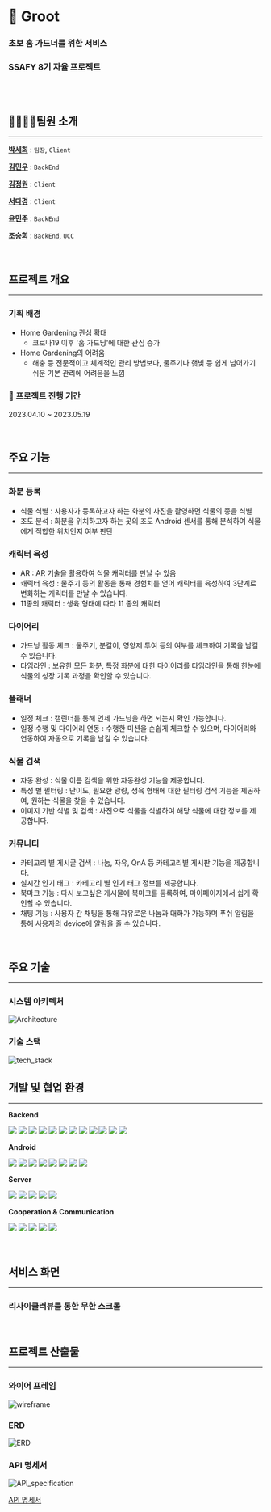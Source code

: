 # 🏡 Groot

### 초보 홈 가드너를 위한 서비스

### SSAFY 8기 자율 프로젝트

<br>

<br>

## 👨‍👩‍👧‍👦팀원 소개

---

**[박세희](https://github.com/9jinseok)** : `팀장`, `Client`

**[김민우](https://github.com/bkkmw)** : `BackEnd`

**[김정원](https://github.com/limgilhun)** : `Client`

**[서다경](https://github.com/0901jbh)** : `Client`

**[윤민주](https://github.com/seotai)** : `BackEnd`

**[조승희](https://github.com/HWANGSAN)** : `BackEnd`, `UCC`

<br>

## 프로젝트 개요

---

### 기획 배경

- Home Gardening 관심 확대
  - 코로나19 이후 '홈 가드닝'에 대한 관심 증가
- Home Gardening의 어려움
  - 해충 등 전문적이고 체계적인 관리 방법보다, 물주기나 햇빛 등 쉽게 넘어가기 쉬운 기본 관리에 어려움을 느낌

### 📆 프로젝트 진행 기간

2023.04.10 ~ 2023.05.19

<br>

## 주요 기능

---

### 화분 등록

- 식물 식별 : 사용자가 등록하고자 하는 화분의 사진을 촬영하면 식물의 종을 식별
- 조도 분석 : 화분을 위치하고자 하는 곳의 조도 Android 센서를 통해 분석하여 식물에게 적합한 위치인지 여부 판단

### 캐릭터 육성

- AR : AR 기술을 활용하여 식물 캐릭터를 만날 수 있음
- 캐릭터 육성 : 물주기 등의 활동을 통해 경험치를 얻어 캐릭터를 육성하여 3단계로 변화하는 캐릭터를 만날 수 있습니다.
- 11종의 캐릭터 : 생육 형태에 따라 11 종의 캐릭터

### 다이어리

- 가드닝 활동 체크 : 물주기, 분갈이, 영양제 투여 등의 여부를 체크하여 기록을 남길 수 있습니다.
- 타임라인 : 보유한 모든 화분, 특정 화분에 대한 다이어리를 타임라인을 통해 한눈에 식물의 성장 기록 과정을 확인할 수 있습니다.

### 플래너

- 일정 체크 : 캘린더를 통해 언제 가드닝을 하면 되는지 확인 가능합니다.
- 일정 수행 및 다이어리 연동 : 수행한 미션을 손쉽게 체크할 수 있으며, 다이어리와 연동하여 자동으로 기록을 남길 수 있습니다.

### 식물 검색

- 자동 완성 : 식물 이름 검색을 위한 자동완성 기능을 제공합니다.
- 특성 별 필터링 : 난이도, 필요한 광량, 생육 형태에 대한 필터링 검색 기능을 제공하여, 원하는 식물을 찾을 수 있습니다.
- 이미지 기반 식별 및 검색 : 사진으로 식물을 식별하여 해당 식물에 대한 정보를 제공합니다.

### 커뮤니티

- 카테고리 별 게시글 검색 : 나눔, 자유, QnA 등 카테고리별 게시판 기능을 제공합니다.
- 실시간 인기 태그 : 카테고리 별 인기 태그 정보를 제공합니다.
- 북마크 기능 : 다시 보고싶은 게시물에 북마크를 등록하여, 마이페이지에서 쉽게 확인할 수 있습니다.
- 채팅 기능 : 사용자 간 채팅을 통해 자유로운 나눔과 대화가 가능하며 푸쉬 알림을 통해 사용자의 device에 알림을 줄 수 있습니다.

<br>

## 주요 기술

---

### 시스템 아키텍처

![Architecture](/uploads/f7243a321a6c781df8a3935588f981ee/Architecture.png)

### 기술 스택

![tech_stack](/uploads/3fe32ae01339d08dbbcfd5dbc74c8a60/tech_stack.png)
<br>

## 개발 및 협업 환경

---

**Backend**

<img src="https://img.shields.io/badge/Spring_Boot-6DB33F?style=for-the-badge&logo=SpringBoot&logoColor=white">
<img src="https://img.shields.io/badge/Spring_Security-6DB33F?style=for-the-badge&logo=SpringSecurity&logoColor=white">
<img src="https://img.shields.io/badge/Spring_Data_JPA-6DB33F?style=for-the-badge&logo=Hibernate&logoColor=white">
<img src="https://img.shields.io/badge/QueryDSL-3388ff?style=for-the-badge&logo=Query&logoColor=white">
<img src="https://img.shields.io/badge/Flask-000000?style=for-the-badge&logo=Flask&logoColor=white">
<img src="https://img.shields.io/badge/Java-007396?style=for-the-badge&logo=OpenJDK&logoColor=white">
<img src="https://img.shields.io/badge/Python-3776AB?style=for-the-badge&logo=Python&logoColor=white">
<img src="https://img.shields.io/badge/Gradle-02303A?style=for-the-badge&logo=Gradle&logoColor=white">
<img src="https://img.shields.io/badge/Intellij_IDEA-000000?style=for-the-badge&logo=IntellijIDEA&logoColor=white">
<img src="https://img.shields.io/badge/MySQL-4479A1?style=for-the-badge&logo=MySQL&logoColor=white">
<img src="https://img.shields.io/badge/Redis-DC382D?style=for-the-badge&logo=Redis&logoColor=white">
<img src="https://img.shields.io/badge/Firebase-FFCA28?style=for-the-badge&logo=Firebase&logoColor=white">

**Android**

<img src="https://img.shields.io/badge/Kotlin-4FC08D?style=for-the-badge&logo=Kotlin&logoColor=white">
<img src="https://img.shields.io/badge/AR_CORE-007ACC?style=for-the-badge&logo=C&logoColor=white">
<img src="https://img.shields.io/badge/ML Kit-007ACC?style=for-the-badge&logo=Android Studio&logoColor=white">
<img src="https://img.shields.io/badge/Retrofit2-2FC774?style=for-the-badge&logo=Square&logoColor=white">
<img src="https://img.shields.io/badge/Glide-00CCBC?style=for-the-badge&logo=Google Play&logoColor=white">
<img src="https://img.shields.io/badge/Android_Studio-007ACC?style=for-the-badge&logo=Android Studio&logoColor=white">
<img src="https://img.shields.io/badge/Gradle-02303A?style=for-the-badge&logo=Gradle&logoColor=white">
<img src="https://img.shields.io/badge/Firebase-FFCA28?style=for-the-badge&logo=Firebase&logoColor=white">

**Server**

<img src="https://img.shields.io/badge/Amazon EC2-FF9900?style=for-the-badge&logo=Amazon EC2&logoColor=white"> <img src="https://img.shields.io/badge/Jenkins-D24939?style=for-the-badge&logo=Jenkins&logoColor=white"> <img src="https://img.shields.io/badge/NGINX-009639?style=for-the-badge&logo=NGINX&logoColor=white"> <img src="https://img.shields.io/badge/Docker-2496ED?style=for-the-badge&logo=Docker&logoColor=white"> <img src="https://img.shields.io/badge/S3-569A31?style=for-the-badge&logo=Amazon S3&logoColor=white">

**Cooperation & Communication**

<img src="https://img.shields.io/badge/gitlab-FC6D26?style=for-the-badge&logo=GitLab&logoColor=white"> <img src="https://img.shields.io/badge/jira-0052CC?style=for-the-badge&logo=Jira&logoColor=white"> <img src="https://img.shields.io/badge/MatterMOST-009688?style=for-the-badge&logo=Mattermost&logoColor=white"> <img src="https://img.shields.io/badge/Notion-EF1970?style=for-the-badge&logo=Notion&logoColor=white"> <img src="https://img.shields.io/badge/Discord-FDA061?style=for-the-badge&logo=Discord&logoColor=white">

<br>

## 서비스 화면

---

### 리사이클러뷰를 통한 무한 스크롤

<br>

## 프로젝트 산출물

---

### 와이어 프레임

![wireframe](/uploads/1100f4d8637cb082a5d9d599e03d379f/wireframe.png)

### ERD

![ERD](/uploads/94df969a4a4d1698d3063756947eef30/ERD.png)

### API 명세서

![API_specification](/uploads/188b29ec99eac1065d7da31d918a5c89/API_specification.png)

[API 명세서](https://superficial-brush-0a1.notion.site/API-1641b7cde4b34f659bcf60af60eeeb6d)
